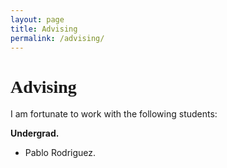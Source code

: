 ```yaml
---
layout: page
title: Advising
permalink: /advising/
---
```



<h1 style="font-family: 'Comic Sans MS'">Advising</h1>

I am fortunate to work with the following students: 

**Undergrad.**

* Pablo Rodriguez.
